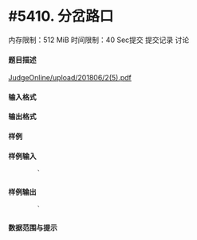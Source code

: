 
# #5410. 分岔路口
内存限制：512 MiB 时间限制：40 Sec提交 提交记录 讨论
#### 题目描述
[JudgeOnline/upload/201806/2(5).pdf](upload/201806/2(5).pdf) 
#### 输入格式

#### 输出格式

#### 样例

#### 样例输入

			`
#### 样例输出

			`
#### 数据范围与提示

